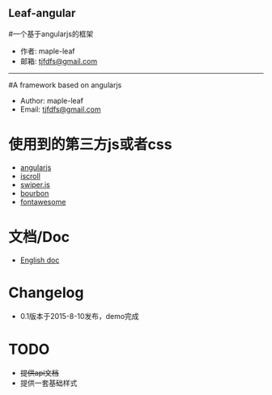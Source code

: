 Leaf-angular
---
#一个基于angularjs的框架

- 作者: maple-leaf
- 邮箱: tjfdfs@gmail.com

---

#A framework based on angularjs

- Author: maple-leaf
- Email: tjfdfs@gmail.com

# 使用到的第三方js或者css
- [angularjs](https://github.com/angular/angular)
- [iscroll](https://github.com/cubiq/iscroll)
- [swiper.js](https://github.com/nolimits4web/Swiper)
- [bourbon](https://github.com/thoughtbot/bourbon)
- [fontawesome](http://fontawesome.io/)

# 文档/Doc
- [English doc](http://maple-leaf.github.io/leaf-angular/doc/leaf-doc.md.html)

# Changelog

- 0.1版本于2015-8-10发布，demo完成

# TODO

- ~~提供api文档~~
- 提供一套基础样式
